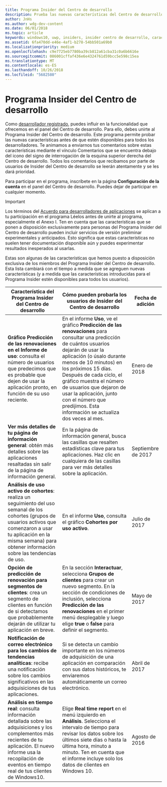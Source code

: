 ```yaml
---
title: Programa Insider del Centro de desarrollo
description: Prueba las nuevas características del Centro de desarrollo antes de que estén disponibles para todos los desarrolladores y cuéntanos qué te parecen.
author: JnHs
ms.author: wdg-dev-content
ms.date: 06/01/2018
ms.topic: article
keywords: windows10, uwp, insiders, insider centro de desarrollo, características de vista previa
ms.assetid: 6fa470dd-e46e-4af1-b278-54bb501a69b0
ms.localizationpriority: medium
ms.openlocfilehash: c9e7725eb7780ba39cb812a61cba31c0a6b6616e
ms.sourcegitcommit: 086001cffaf436e6e4324761d59bcc5e598c15ea
ms.translationtype: MT
ms.contentlocale: es-ES
ms.lasthandoff: 10/26/2018
ms.locfileid: "5682580"
---
```

# <a name="dev-center-insider-program"></a>Programa Insider del Centro de desarrollo

Como [desarrollador registrado](http://go.microsoft.com/fwlink/?LinkID=615100), puedes influir en la funcionalidad que ofrecemos en el panel del Centro de desarrollo. Para ello, debes unirte al Programa Insider del Centro de desarrollo. Este programa permite probar las nuevas características antes de que estén disponibles para todos los desarrolladores. Te animamos a enviarnos tus comentarios sobre estas características mediante el vínculo Comentarios que se encuentra debajo del icono del signo de interrogación de la esquina superior derecha del Centro de desarrollo. Todos los comentarios que recibamos por parte de usuarios de Insider del Centro de desarrollo se leerán atentamente y se les dará prioridad.

Para participar en el programa, inscríbete en la página **Configuración de la cuenta** en el panel del Centro de desarrollo. Puedes dejar de participar en cualquier momento.

> [!IMPORTANT]
> Los términos del [Acuerdo para desarrolladores de aplicaciones](https://docs.microsoft.com/legal/windows/agreements/app-developer-agreement) se aplican a tu participación en el programa Léelos antes de unirte al programa, especialmente el Anexo I. Ten en cuenta que las características que se ponen a disposición exclusivamente para personas del Programa Insider del Centro de desarrollo pueden incluir servicios de versión preliminar experimentales y anticipados. Esto significa que estas características no suelen tener documentación disponible aún y puedes experimentar resultados inesperados al usarlas.

Estas son algunas de las características que hemos puesto a disposición exclusiva de los miembros del Programa Insider del Centro de desarrollo. Esta lista cambiará con el tiempo a medida que se agreguen nuevas características (y a medida que las características introducidas para el Programa Insider estén disponibles para todos los usuarios).

| Característica del Programa Insider del Centro de desarrollo   | Cómo pueden probarla los usuarios de Insider del Centro de desarrollo | Fecha de adición |
|--------------------------------------|------------------------------------|------------|
|**Gráfico Predicción de las renovaciones en el Informe de uso**: consulta el número de usuarios que predecimos que es probable que dejen de usar la aplicación pronto, en función de su uso reciente. | En el informe **Uso**, ve el gráfico **Predicción de las renovaciones** para consultar una predicción de cuántos usuarios dejarán de usar la aplicación (o úsalo durante menos de 10 minutos) en los próximos 15 días. Después de cada ciclo, el gráfico muestra el número de usuarios que dejaron de usar la aplicación, junto con el número que predijimos. Esta información se actualiza dos veces al mes.  | Enero de 2018 |
|**Ver más detalles de tu página de información general**: obtén más detalles sobre las aplicaciones resaltadas sin salir de la página de información general. | En la página de información general, busca las casillas que resalten estadísticas clave para tus aplicaciones. Haz clic en cualquiera de las casillas para ver más detalles sobre la aplicación. | Septiembre de 2017 |
|**Análisis de uso activo de cohortes**: realiza un seguimiento del uso semanal de los cohortes (grupos de usuarios activos que comenzaron a usar tu aplicación en la misma semana) para obtener información sobre las tendencias de uso.  | En el informe **Uso**, consulta el gráfico **Cohortes por uso activo**.  |Julio de 2017|
|**Opción de predicción de renovación para segmentos de clientes**: crea un segmento de clientes en función de si detectamos que probablemente dejarán de utilizar tu aplicación en breve.  | En la sección **Interactuar**, selecciona **Grupos de clientes** para crear un nuevo segmento. En la sección de condiciones de inclusión, selecciona **Predicción de las renovaciones** en el primer menú desplegable y luego elige **true** o **false** para definir el segmento. |Mayo de 2017|
|**Notificación de correo electrónico para los cambios de tendencias analíticas**: recibe una notificación sobre los cambios significativos en las adquisiciones de tus aplicaciones. | Si se detecta un cambio importante en los números de adquisición de una aplicación en comparación con sus datos históricos, te enviaremos automáticamente un correo electrónico. |Abril de 2017|
|**Análisis en tiempo real**: consulta información detallada sobre las adquisiciones y los complementos más recientes de tu aplicación. El nuevo informe usa la recopilación de eventos en tiempo real de tus clientes de Windows10. | Elige **Real time report** en el menú izquierdo en **Análisis**. Selecciona el intervalo de tiempo para revisar los datos sobre los últimos siete días o hasta la última hora, minuto a minuto. Ten en cuenta que el informe incluye solo los datos de clientes en Windows 10.  |Agosto de 2016|
